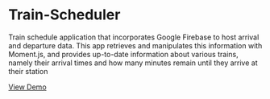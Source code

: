 # Train-Scheduler
<p>Train schedule application that incorporates Google Firebase to host arrival and departure data. This app retrieves and manipulates this information with Moment.js, and provides up-to-date information about various trains, namely their arrival times and how many minutes remain until they arrive at their station</p>

<p><a href="https://cgriffinhub.github.io/Train-Scheduler/">View Demo</a></p>
